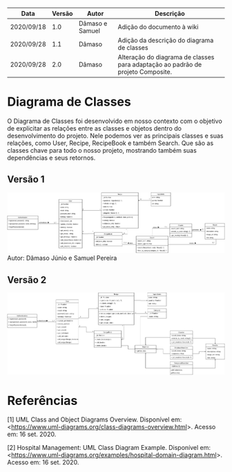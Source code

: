 | Data |Versão| Autor | Descrição |
| ---- | ---- | ----- | --------- |
| 2020/09/18 | 1.0 | Dâmaso e Samuel | Adição do documento à wiki |
| 2020/09/28 | 1.1  | Dâmaso | Adição da descrição do diagrama de classes |
| 2020/09/28 | 2.0  | Dâmaso | Alteração do diagrama de classes para adaptação ao padrão de projeto Composite. |

# Diagrama de Classes

O Diagrama de Classes foi desenvolvido em nosso contexto com o objetivo de explicitar as relações entre as classes e objetos dentro do desenvolvimento do projeto. Nele podemos ver as principais classes e suas relações, como User, Recipe, RecipeBook e também Search. Que são as classes chave para todo o nosso projeto, mostrando também suas dependências e seus retornos. 


## Versão 1

![](../assets/04-modelagem/20200918-diagrama-classes.png)
Autor: Dâmaso Júnio e Samuel Pereira


## Versão 2

![](../assets/04-modelagem/20201024-diagrama-classes.png)

# Referências

[1] UML Class and Object Diagrams Overview. Disponível em: <<https://www.uml-diagrams.org/class-diagrams-overview.html>>. Acesso em: 16 set. 2020.

[2] Hospital Management: UML Class Diagram Example. Disponível em: <<https://www.uml-diagrams.org/examples/hospital-domain-diagram.html>>. Acesso em: 16 set. 2020.
